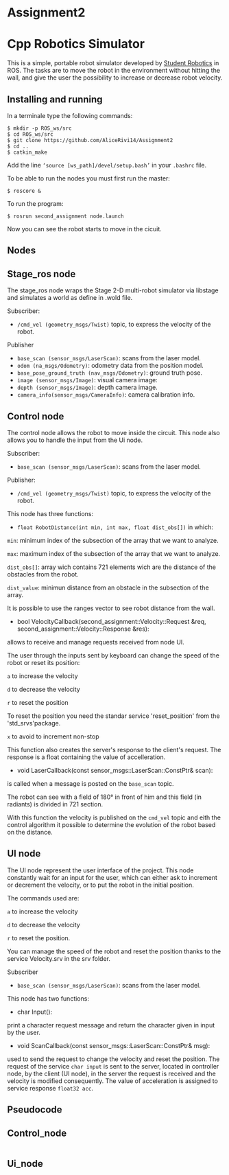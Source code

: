 # Assignment2

Cpp Robotics Simulator
================================

This is a simple, portable robot simulator developed by [Student Robotics](https://studentrobotics.org) in ROS.
The tasks are to move the robot in the environment without hitting the wall, and give the user the possibility to increase or decrease robot velocity.

Installing and running
----------------------
In a terminale type the following commands:
```bashscript
$ mkdir -p ROS_ws/src
$ cd ROS_ws/src
$ git clone https://github.com/AliceRivi14/Assignment2
$ cd ..
$ catkin_make
```
Add the line `‘source [ws_path]/devel/setup.bash’` in your `.bashrc` file.

To be able to run the nodes you must first run the master:
```bashscript
$ roscore &
```
To run the program:
```bashscript
$ rosrun second_assignment node.launch
```
Now you can see the robot starts to move in the cicuit.

Nodes
-----------
## Stage_ros node

The stage_ros node wraps the Stage 2-D multi-robot simulator via libstage and simulates a world as define in .wold file.

Subscriber:
* `/cmd_vel (geometry_msgs/Twist)` topic, to express the velocity of the robot.

Publisher
* `base_scan (sensor_msgs/LaserScan)`: scans from the laser model.
* `odom (na_msgs/Odometry)`: odometry data from the position model.
* `base_pose_ground_truth (nav_msgs/Odometry)`: ground truth pose.
* `image (sensor_msgs/Image)`: visual camera image:
* `depth (sensor_msgs/Image)`: depth camera image.
* `camera_info(sensor_msgs/CameraInfo)`: camera calibration info.

## Control node

The control node allows the robot to move inside the circuit.
This node also allows you to handle the input from the Ui node.

Subscriber:
* `base_scan (sensor_msgs/LaserScan)`: scans from the laser model.

Publisher:
* `/cmd_vel (geometry_msgs/Twist)` topic, to express the velocity of the robot.

This node has three functions:

* `float RobotDistance(int min, int max, float dist_obs[])` in which:

`min`: minimum index of the subsection of the array that we want to analyze.

`max`: maximum index of the subsection of the array that we want to analyze.

`dist_obs[]`: array wich contains 721 elements wich are the distance of the obstacles from the robot.

`dist_value`: minimun distance from an obstacle in the subsection of the array.

It is possible to use the ranges vector to see robot distance from the wall.

* bool VelocityCallback(second_assignment::Velocity::Request &req, second_assignment::Velocity::Response &res):

allows to receive and manage requests received from node UI.

The user through the inputs sent by keyboard can change the speed of the robot or reset its position:

`a` to increase the velocity

`d` to decrease the velocity

`r` to reset the position

To reset the position you need the standar service 'reset_position' from the 'std_srvs'package.

`x` to avoid to increment non-stop

This function also creates the server's response to the client's request. The response is a float containing the value of accelleration.

* void LaserCallback(const sensor_msgs::LaserScan::ConstPtr& scan):

is called when a message is posted on the `base_scan` topic. 

The robot can see with a field of 180° in front of him and this field (in radiants) is divided in 721 section.

With this function the velocity is published on the `cmd_vel` topic and eith the control algorithm it possible to determine the evolution of the robot based on the distance.


## UI node

The UI node represent the user interface of the project. This node constantly wait for an input for the user, which can either ask to increment or decrement the velocity, or to put the robot in the initial position.

The commands used are:

`a` to increase the velocity

`d` to decrease the velocity

`r` to reset the position.

You can manage the speed of the robot and reset the position thanks to the service Velocity.srv in the srv folder.

Subscriber
* `base_scan (sensor_msgs/LaserScan)`: scans from the laser model.

This node has two functions:

* char Input():

print a character request message and return the character given in input by the user.

* void ScanCallback(const sensor_msgs::LaserScan::ConstPtr& msg):

used to send the request to change the velocity and reset the position.
The request of the service `char input` is sent to the server, located in controller node, by the client (UI node), in the server the request is received and the velocity is modified consequently. The value of acceleration is assigned to service response `float32 acc`.


Pseudocode
------------------------

## Control_node

```pseudocode

```
## Ui_node

```pseudocode

```

